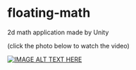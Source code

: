 # floating-math

2d math application made by Unity

  (click the photo below to watch the video)

  [![IMAGE ALT TEXT HERE](https://img.youtube.com/vi/Fl0TZRJa2P8/0.jpg)](https://www.youtube.com/watch?v=Fl0TZRJa2P8)
